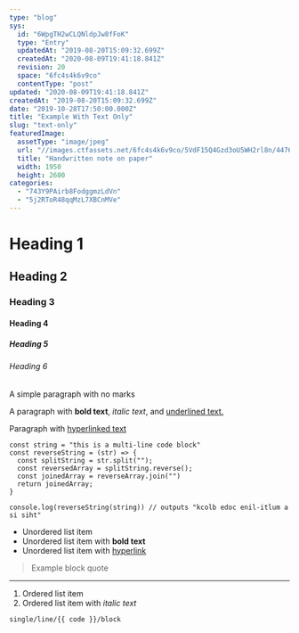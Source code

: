 ```yaml
---
type: "blog"
sys:
  id: "6WpgTH2wCLQNldpJw8fFoK"
  type: "Entry"
  updatedAt: "2019-08-20T15:09:32.699Z"
  createdAt: "2020-08-09T19:41:18.841Z"
  revision: 20
  space: "6fc4s4k6v9co"
  contentType: "post"
updated: "2020-08-09T19:41:18.841Z"
createdAt: "2019-08-20T15:09:32.699Z"
date: "2019-10-28T17:50:00.000Z"
title: "Example With Text Only"
slug: "text-only"
featuredImage:
  assetType: "image/jpeg"
  url: "//images.ctfassets.net/6fc4s4k6v9co/5VdF15Q4Gzd3oU5WH2rl8n/447670d645f98d5cfcf42fa49e42c889/photo-1543769657-fcf1236421bc"
  title: "Handwritten note on paper"
  width: 1950
  height: 2600
categories:
  - "743Y9PAirb8FodggmzLdVn"
  - "5j2RToR48qqMzL7XBCnMVe"
---
```


# Heading 1

## Heading 2

### Heading 3

#### Heading 4

##### Heading 5

###### Heading 6

A simple paragraph with no marks

A paragraph with **bold text**, *italic text*, and <u>underlined text.</u>

Paragraph with [hyperlinked text](https://example.com)

```
const string = "this is a multi-line code block"
const reverseString = (str) => {
  const splitString = str.split(""); 
  const reversedArray = splitString.reverse();
  const joinedArray = reverseArray.join("")
  return joinedArray;
}

console.log(reverseString(string)) // outputs "kcolb edoc enil-itlum a si siht"
```

- Unordered list item
- Unordered list item with **bold text**
- Unordered list item with [hyperlink](https://www.example.com)

> Example block quote

---

1. Ordered list item
2. Ordered list item with *italic text*

`single/line/{{ code }}/block`

